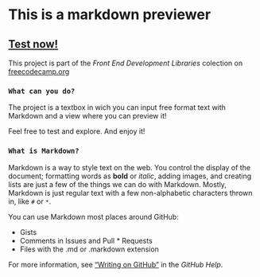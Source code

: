# This is a markdown previewer

## [Test now!](https://maxisan.github.io/markdown-prev/)

This project is part of the *Front End Development Libraries* colection on [freecodecamp.org](https://www.freecodecamp.org/learn/front-end-libraries/)

### `What can you do?`

The project is a textbox in wich you can input free format text with Markdown and a view where you can preview it!

Feel free to test and explore.
And enjoy it!

### `What is Markdown?`

Markdown is a way to style text on the web. You control the display of the document; formatting words as **bold** or _italic_, adding images, and creating lists are just a few of the things we can do with Markdown. Mostly, Markdown is just regular text with a few non-alphabetic characters thrown in, like `#` or `*`.

You can use Markdown most places around GitHub:

* Gists
* Comments in Issues and Pull * Requests
* Files with the .md or .markdown extension

For more information, see [“Writing on GitHub”](https://help.github.com/categories/writing-on-github/) in the _GitHub Help_.
